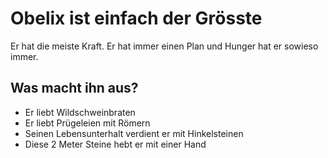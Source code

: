 # Obelix ist einfach der Grösste
Er hat die meiste Kraft.
Er hat immer einen Plan
und Hunger hat er sowieso immer.
## Was macht ihn aus?
* Er liebt Wildschweinbraten
* Er liebt Prügeleien mit Römern
* Seinen Lebensunterhalt verdient er mit Hinkelsteinen
* Diese 2 Meter Steine hebt er mit einer Hand
